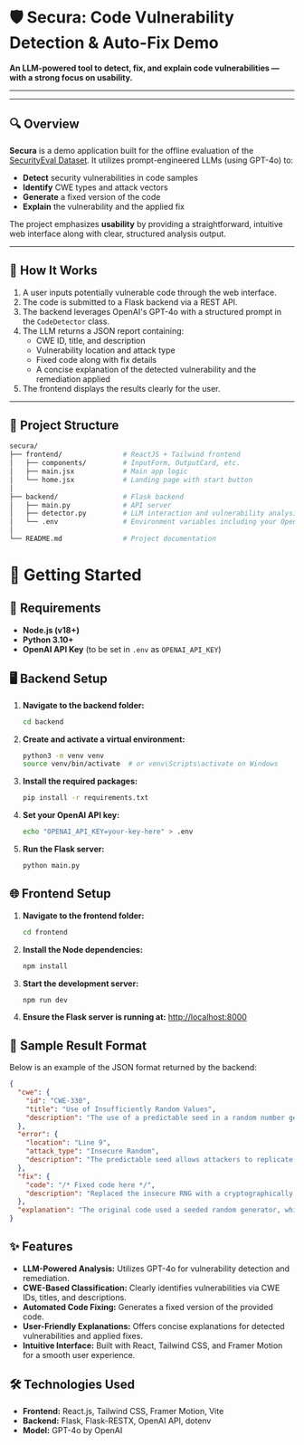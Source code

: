 # 🛡️ Secura: Code Vulnerability Detection & Auto-Fix Demo

**An LLM-powered tool to detect, fix, and explain code vulnerabilities — with a strong focus on usability.**

---


<!-- Once you upload your video, embed it like this:
[![Watch the video](https://img.youtube.com/vi/YOUTUBE_VIDEO_ID/maxresdefault.jpg)](https://youtu.be/YOUTUBE_VIDEO_ID)
-->

---

## 🔍 Overview

**Secura** is a demo application built for the offline evaluation of the [SecurityEval Dataset](https://s2e-lab.github.io/preprints/msr4ps22-preprint.pdf). It utilizes prompt-engineered LLMs (using GPT-4o) to:
- **Detect** security vulnerabilities in code samples
- **Identify** CWE types and attack vectors
- **Generate** a fixed version of the code
- **Explain** the vulnerability and the applied fix

The project emphasizes **usability** by providing a straightforward, intuitive web interface along with clear, structured analysis output.

---

## 🧠 How It Works

1. A user inputs potentially vulnerable code through the web interface.
2. The code is submitted to a Flask backend via a REST API.
3. The backend leverages OpenAI's GPT-4o with a structured prompt in the `CodeDetector` class.
4. The LLM returns a JSON report containing:
   - CWE ID, title, and description
   - Vulnerability location and attack type
   - Fixed code along with fix details
   - A concise explanation of the detected vulnerability and the remediation applied
5. The frontend displays the results clearly for the user.

---

## 📂 Project Structure

```bash
secura/
├── frontend/               # ReactJS + Tailwind frontend
│   ├── components/         # InputForm, OutputCard, etc.
│   ├── main.jsx            # Main app logic
│   └── home.jsx            # Landing page with start button
│
├── backend/                # Flask backend
│   ├── main.py             # API server
│   ├── detector.py         # LLM interaction and vulnerability analysis
│   └── .env                # Environment variables including your OpenAI API key
│
└── README.md               # Project documentation

```
# 🚀 Getting Started

## 🔧 Requirements
- **Node.js (v18+)**
- **Python 3.10+**
- **OpenAI API Key** (to be set in `.env` as `OPENAI_API_KEY`)

## 🖥️ Backend Setup
1. **Navigate to the backend folder:**
   ```bash
   cd backend
   ```
2. **Create and activate a virtual environment:**
   ```bash
   python3 -m venv venv
   source venv/bin/activate  # or venv\Scripts\activate on Windows
   ```
3. **Install the required packages:**
   ```bash
   pip install -r requirements.txt
   ```
4. **Set your OpenAI API key:**
   ```bash
   echo "OPENAI_API_KEY=your-key-here" > .env
   ```
5. **Run the Flask server:**
   ```bash
   python main.py
   ```

## 🌐 Frontend Setup
1. **Navigate to the frontend folder:**
   ```bash
   cd frontend
   ```
2. **Install the Node dependencies:**
   ```bash
   npm install
   ```
3. **Start the development server:**
   ```bash
   npm run dev
   ```
4. **Ensure the Flask server is running at:** [http://localhost:8000](http://localhost:8000)

## 🧪 Sample Result Format
Below is an example of the JSON format returned by the backend:

```json
{
  "cwe": {
    "id": "CWE-330",
    "title": "Use of Insufficiently Random Values",
    "description": "The use of a predictable seed in a random number generator can lead to vulnerabilities."
  },
  "error": {
    "location": "Line 9",
    "attack_type": "Insecure Random",
    "description": "The predictable seed allows attackers to replicate key generation."
  },
  "fix": {
    "code": "/* Fixed code here */",
    "description": "Replaced the insecure RNG with a cryptographically secure alternative."
  },
  "explanation": "The original code used a seeded random generator, which is predictable. The fix ensures a secure, random key is generated."
}
```

## ✨ Features
- **LLM-Powered Analysis:** Utilizes GPT-4o for vulnerability detection and remediation.
- **CWE-Based Classification:** Clearly identifies vulnerabilities via CWE IDs, titles, and descriptions.
- **Automated Code Fixing:** Generates a fixed version of the provided code.
- **User-Friendly Explanations:** Offers concise explanations for detected vulnerabilities and applied fixes.
- **Intuitive Interface:** Built with React, Tailwind CSS, and Framer Motion for a smooth user experience.

## 🛠️ Technologies Used
- **Frontend:** React.js, Tailwind CSS, Framer Motion, Vite
- **Backend:** Flask, Flask-RESTX, OpenAI API, dotenv
- **Model:** GPT-4o by OpenAI
